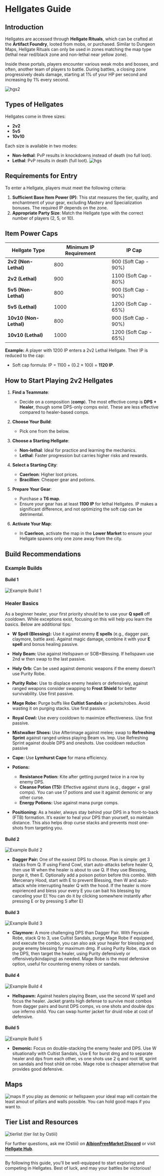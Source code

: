 <!--
title: "Albion Online Hellgates Guide"
summary: "Learn the basics of 2v2 hellgates in Albion Online."
author: "OSTIII"
createdAt: "2024-12-28"
updatedAt: "2024-12-28"
category: "tutorial"
tags: ["hellgates"]
-->
# **Hellgates Guide**

## **Introduction**

Hellgates are accessed through **Hellgate Rituals**, which can be crafted at the **Artifact Foundry**, looted from mobs, or purchased. Similar to Dungeon Maps, Hellgate Rituals can only be used in zones matching the map type (lethal near red/black zone and non-lethal near yellow zone).

Inside these portals, players encounter various weak mobs and bosses, and often, another team of players to battle. During battles, a closing zone progressively deals damage, starting at 1% of your HP per second and increasing by 1% every second.

![hgs2](https://cdn.albionfreemarket.com/AlbionFreeMarketTutorials/tutorials/hellgates/Screenshot%202024-12-28%20184733.png)

## **Types of Hellgates**

Hellgates come in three sizes:

- **2v2** 
- **5v5**
- **10v10**

Each size is available in two modes:

- **Non-lethal**: PvP results in knockdowns instead of death (no full loot).
- **Lethal**: PvP results in death (full loot).
![hgs](https://cdn.albionfreemarket.com/AlbionFreeMarketTutorials/tutorials/hellgates/Screenshot%202024-12-28%20184117.png)

## **Requirements for Entry**

To enter a Hellgate, players must meet the following criteria:

1. **Sufficient Base Item Power (IP)**: This stat measures the tier, quality, and enchantment of your gear, excluding Mastery and Specialization bonuses. The required IP depends on the zone.
2. **Appropriate Party Size**: Match the Hellgate type with the correct number of players (2, 5, or 10).

## **Item Power Caps**

| **Hellgate Type**      | **Minimum IP Requirement** | **IP Cap**            |
| ---------------------- | -------------------------- | --------------------- |
| **2v2 (Non-Lethal)**   | 800                        | 900 (Soft Cap - 90%)  |
| **2v2 (Lethal)**       | 900                        | 1100 (Soft Cap - 80%) |
| **5v5 (Non-Lethal)**   | 800                        | 900 (Soft Cap - 90%)  |
| **5v5 (Lethal)**       | 1000                       | 1200 (Soft Cap - 65%) |
| **10v10 (Non-Lethal)** | 800                        | 900 (Soft Cap - 90%)  |
| **10v10 (Lethal)**     | 1000                       | 1200 (Soft Cap - 65%) |

**Example:**
A player with 1200 IP enters a 2v2 Lethal Hellgate. Their IP is reduced to the cap:

- Soft cap formula: IP = 1100 + (0.2 × 100) = **1120 IP**.

## **How to Start Playing 2v2 Hellgates**

1. **Find a Teammate**:

   - Decide on a composition (**comp**). The most effective comp is **DPS + Healer**, though some DPS-only comps exist. These are less effective compared to healer-based comps.

2. **Choose Your Build**:

   - Pick one from the below.

3. **Choose a Starting Hellgate**:

   - **Non-lethal**: Ideal for practice and learning the mechanics.
   - **Lethal**: Faster progression but carries higher risks and rewards.

4. **Select a Starting City**:

   - **Caerleon**: Higher loot prices.
   - **Bracillien**: Cheaper gear and potions.

5. **Prepare Your Gear**:

   - Purchase a **T6 map**.
   - Ensure your gear has at least **1100 IP** for lethal Hellgates. IP makes a significant difference, and not optimizing the soft cap can be detrimental.

6. **Activate Your Map**:

   - In **Caerleon**, activate the map in the **Lower Market** to ensure your Hellgate spawns only one zone away from the city.

## **Build Recommendations**

### **Example Builds**

#### **Build 1**
![Example Build 1](https://cdn.albionfreemarket.com/AlbionFreeMarketTutorials/tutorials/hellgates/Screenshot%202024-12-28%20154713.png)
### **Healer Basics**

As a beginner healer, your first priority should be to use your **Q spell** off cooldown. While exceptions exist, focusing on this will help you learn the basics. Below are additional tips:

- **W Spell (Blessing):** Use it against enemy **E spells** (e.g., dagger pair, claymore, battle axe). Against magic damage, combine it with your **E spell** and bonus healing passive.

- **Holy Beam:** Use against Hellspawn or SOB+Blessing. If hellspawn use 2nd w then swap to the last passive.

- **Holy Orb:** Can be used against demonic weapons if the enemy doesn’t use Purity Robe.

- **Purity Robe:** Use to displace enemy healers or defensively, against ranged weapons consider swapping to **Frost Shield** for better survivability. Use first passive.

- **Mage Robe:** Purge buffs like **Cultist Sandals** or jackets/robes. Avoid wasting it on purging stacks. Use first passive.

- **Royal Cowl:** Use every cooldown to maximize effectiveness. Use first passive.

- **Mistwalker Shoes:** Use Afterimage against melee; swap to **Refreshing Sprint** against ranged unless playing Beam vs. Imp. Use Refreshing Sprint against double DPS and oneshots. Use cooldown reduction passive

- **Cape:** Use **Lymhurst Cape** for mana efficiency.

- **Potions:**

  - **Resistance Potion:** Kite after getting purged twice in a row by enemy DPS.
  - **Cleanse Potion (T5):** Effective against stuns (e.g., dagger + grail comps). You can use t7 potions and use it against demonic or any other curse.
  - **Energy Potions:** Use against mana purge comps.

- **Positioning:** As a healer, always stay behind your DPS in a front-to-back (FTB) formation. It’s easier to heal your DPS than yourself, so maintain distance. This also helps drop curse stacks and prevents most one-shots from targeting you.

#### **Build 2**
![Example Build 2](https://cdn.albionfreemarket.com/AlbionFreeMarketTutorials/tutorials/hellgates/Screenshot%202024-12-28%20155101.png)

- **Dagger Pair:** One of the easiest DPS to choose. Plan is simple: get 3 stacks from Q. If using Fiend Cowl, start auto-attacks before healer Q, then use W when the healer is about to use Q. If they use Blessing, purge it, then E. Optionally add a poison potion before this combo. With Mercenary Hood, start with E to prevent Blessing, then W and auto-attack while interrupting healer Q with the hood. If the healer is more expirienced and bless your every E you can bait his blessing by canceling your E( You can do it by clicking somewhere instantly after pressing E or by pressing S after E)

#### **Build 3**
![Example Build 3](https://cdn.albionfreemarket.com/AlbionFreeMarketTutorials/tutorials/hellgates/Screenshot%202024-12-28%20155230.png)

- **Claymore:** A more challenging DPS than Dagger Pair. With Feyscale Robe, stack Q to 3, use Cultist Sandals, purge Mage Robe if equipped, and execute the combo, you can also ask your healer for blessing and purge enemy blessing for maximum dmg. If using Purity Robe, stack on the DPS, then target the healer, using Purity defensively or offensively(kindaping) as needed. Mage Robe is the most defensive option, useful for countering enemy robes or sandals.

#### **Build 4**
![Example Build 4](https://cdn.albionfreemarket.com/AlbionFreeMarketTutorials/tutorials/hellgates/Screenshot%202024-12-28%20155348.png)

- **Hellspawn:** Against healers playing Beam, use the second W spell and focus the healer. Jacket grants high defense to survive most combos from dagger pairs and burst DPS comps, vs one shots and double dps use inferno shild. You can swap hunter jacket for druid robe at cost of defensive.

#### **Build 5**
![Example Build 5](https://cdn.albionfreemarket.com/AlbionFreeMarketTutorials/tutorials/hellgates/Screenshot%202024-12-28%20155742.png)

- **Demonic:** Focus on double-stacking the enemy healer and DPS. Use W situationally with Cultist Sandals, Use E for burst dmg and to separate healer and dps from each other, vs one shots use 2 q and root W, sprint on sandals and frost shild on robe. Mage robe is cheaper alternative that provides good defensive.

## **Maps**
![maps](https://cdn.albionfreemarket.com/AlbionFreeMarketTutorials/tutorials/hellgates/maps.png)
If you play as demonic or hellspawn your ideal map will contain the least amout of pillars and walls possible. You can hold good maps if you want to.

## **Tier List and Resources**

![tierlist](https://cdn.albionfreemarket.com/AlbionFreeMarketTutorials/tutorials/hellgates/Screenshot%202024-12-28%20175142.png)
(tier list by Ostiii)

For further questions, ask me (Ostiii) on [**AlbionFreeMarket Discord**](https://discord.com/invite/BPmDE3zznH)  or visit [**Hellgate Hub**](https://discord.gg/9hA8YUtwjB).

---

By following this guide, you'll be well-equipped to start exploring and competing in Hellgates. Best of luck, and may your battles be victorious!

